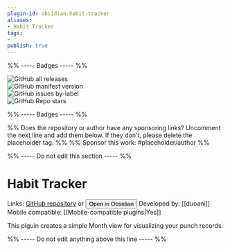 ```yaml
---
plugin-id: obsidian-habit-tracker
aliases:
- Habit Tracker
tags: 
- 
publish: true
---
```


%% ----- Badges ----- %%

![GitHub all releases](https://img.shields.io/github/downloads/duoani/obsidian-habit-tracker/total?color=573E7A&logo=github&style=for-the-badge)   
![GitHub manifest version](https://img.shields.io/github/manifest-json/v/duoani/obsidian-habit-tracker?color=573E7A&logo=github&style=for-the-badge)   
![GitHub issues by-label](https://img.shields.io/github/issues/duoani/obsidian-habit-tracker/help%20wanted?color=573E7A&logo=github&style=for-the-badge)   
![GitHub Repo stars](https://img.shields.io/github/stars/duoani/obsidian-habit-tracker?color=573E7A&logo=github&style=for-the-badge)

%% ----- Badges ----- %%

%% Does the repository or author have any sponsoring links? Uncomment the next line and add them below. If they don't, please delete the placeholder tag. %%
%% Sponsor this work: #placeholder/author %%

%% ----- Do not edit this section ----- %%

# Habit Tracker

Links: [GitHub repository](https://github.com/duoani/obsidian-habit-tracker) or [<button id=HH>Open in Obsidian</button>](obsidian://goto-plugin?id=obsidian-habit-tracker)
Developed by: [[duoani]]
Mobile compatible: [[Mobile-compatible plugins|Yes]]

This plguin creates a simple Month view for visualizing your punch records.

%% ----- Do not edit anything above this line ----- %% 

